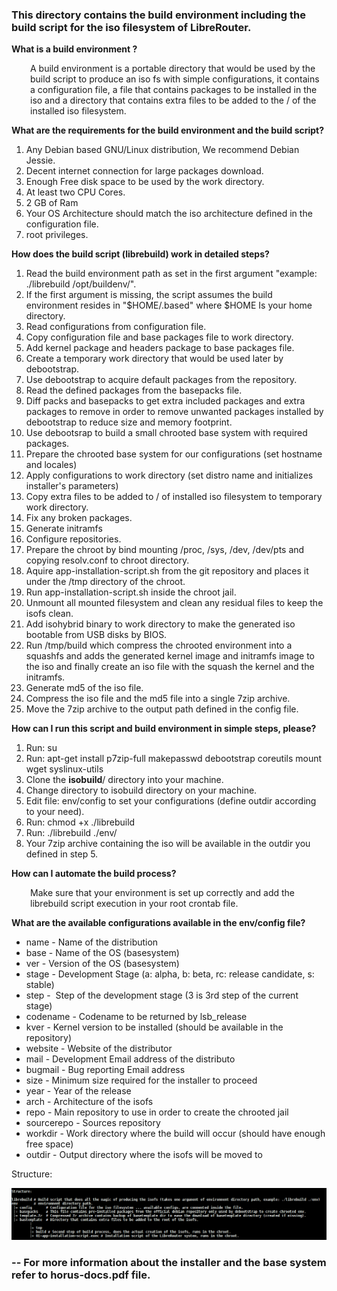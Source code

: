 <h3>This directory contains the build environment including the build script for the iso filesystem of LibreRouter.</h3>
<p><strong>What is a build environment ?</strong></p>
<p style="padding-left: 30px;">A build environment is a portable directory that would be used by the build script to produce an iso fs with simple configurations, it contains a configuration file, a file that contains packages to be installed in the iso and a directory that contains extra files to be added to the / of the installed iso filesystem.</p>
<p><strong>What are the requirements for the build environment and the build script?</strong></p>
<ol>
<li>Any Debian based GNU/Linux distribution, We recommend Debian Jessie.</li>
<li>Decent internet connection for large packages download.</li>
<li>Enough Free disk space to be used by the work directory.</li>
<li>At least two CPU Cores.</li>
<li>2 GB of Ram</li>
<li>Your OS Architecture should match the iso architecture defined in the configuration file.</li>
<li>root privileges.</li>
</ol>
<p><strong>How does the build script (librebuild) work in detailed steps?</strong></p>
<ol>
<li><strong></strong>Read the build environment path as set in the first argument "example: ./librebuild /opt/buildenv/".</li>
<li>If the first argument is missing, the script assumes the build environment resides in "$HOME/.based" where $HOME Is your home directory.</li>
<li>Read configurations from configuration file.</li>
<li>Copy configuration file and base packages file to work directory.</li>
<li>Add kernel package and headers package to base packages file.</li>
<li>Create a temporary&nbsp;work directory that would be used later by debootstrap.</li>
<li>Use debootstrap to acquire default packages from the repository.</li>
<li>Read the defined packages from the basepacks file.</li>
<li>Diff packs and basepacks to get extra included packages and extra packages to remove in order to remove unwanted packages installed by debootstrap to reduce size and memory footprint.</li>
<li>Use debootsrap to build a small chrooted base system with required packages.</li>
<li>Prepare the chrooted base system for our configurations (set hostname and locales)</li>
<li>Apply configurations to work directory (set distro name and initializes installer's parameters)</li>
<li>Copy extra files to be added to / of installed iso filesystem to temporary work directory.</li>
<li>Fix any broken packages.</li>
<li>Generate initramfs</li>
<li>Configure repositories.</li>
<li>Prepare the chroot by bind mounting /proc, /sys, /dev, /dev/pts and copying resolv.conf to chroot directory.</li>
<li>Aquire app-installation-script.sh from the git repository and places it under the /tmp directory of the chroot.</li>
<li>Run app-installation-script.sh inside the chroot jail.</li>
<li>Unmount all mounted filesystem and clean any residual files to keep the isofs clean.</li>
<li>Add isohybrid binary to work directory to make the generated iso bootable from USB disks by BIOS.</li>
<li>Run /tmp/build which compress the chrooted environment into a squashfs and adds the generated kernel image and initramfs image to the iso and finally create an iso file with the squash the kernel and the initramfs.</li>
<li>Generate md5 of the iso file.</li>
<li>Compress the iso file and the md5 file into a single 7zip archive.</li>
<li>Move the 7zip archive to the output path defined in the config file.</li>
</ol>
<p><strong>How can I run this script and build environment in simple steps, please?</strong></p>
<ol>
<li>Run: su</li>
<li>Run: apt-get install p7zip-full makepasswd debootstrap coreutils mount wget syslinux-utils</li>
<li>Clone the <strong class="final-path">isobuild</strong><span class="separator">/</span> directory into your machine.</li>
<li>Change directory to isobuild directory on your machine.</li>
<li>Edit file: env/config to set your configurations (define outdir according to your need).</li>
<li>Run: chmod +x ./librebuild</li>
<li>Run: ./librebuild ./env/</li>
<li>Your 7zip archive containing the iso will be available in the outdir you defined in step 5.</li>
</ol>
<p><strong>How can I automate the build process?</strong></p>
<p style="padding-left: 30px;">Make sure that your environment is set up correctly and add the librebuild script execution in your root crontab file.</p>
<p><strong>What are the available configurations available in the env/config file?</strong></p>
<ul>
<li><strong></strong>name - Name of the distribution</li>
<li>base - Name of the OS (basesystem)</li>
<li>ver - Version of the OS (basesystem)</li>
<li>stage - Development Stage (a: alpha, b: beta, rc: release candidate, s: stable)</li>
<li>step - &nbsp;Step of the development stage (3 is 3rd step of the current stage)</li>
<li>codename - Codename to be returned by lsb_release</li>
<li>kver - Kernel version to be installed (should be available in the repository)</li>
<li>website - Website of the distributor</li>
<li>mail - Development Email address of the distributo</li>
<li>bugmail - Bug reporting Email address</li>
<li>size - Minimum size required for the installer to proceed</li>
<li>year - Year of the release</li>
<li>arch - Architecture of the isofs</li>
<li>repo - Main repository to use in order to create the chrooted jail</li>
<li>sourcerepo - Sources repository</li>
<li>workdir - Work directory where the build will occur (should have enough free space)</li>
<li>outdir - Output directory where the isofs will be moved to</li>
</ul>
<p>Structure:</p>
<p><img src="snapshot122.png" alt="" /></p>
<h3>-- For more information about the installer and the base system refer to horus-docs.pdf file.</h3>
